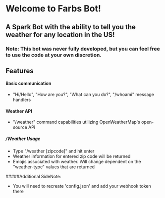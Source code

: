# Welcome to Farbs Bot!
## A Spark Bot with the ability to tell you the weather for any location in the US!
### Note: This bot was never fully developed, but you can feel free to use the code at your own discretion.

## Features
#### Basic communication
- "Hi/Hello", "How are you?", "What can you do?", "/whoami" message handlers
#### Weather API
- "/weather" command capabilities utilizing OpenWeatherMap's open-source API
##### /Weather Usage
- Type "/weather [zipcode]" and hit enter
- Weather information for entered zip code will be returned
- Emojis associated with weather. Will change dependent on the "weather-type" values that are returned

#####Additional SideNote:
- You will need to recreate 'config.json' and add your webhook token there
